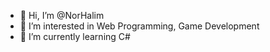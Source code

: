 - 👋 Hi, I’m @NorHalim
- 👀 I’m interested in Web Programming, Game Development
- 🌱 I’m currently learning C#

<!---
NorHalim/NorHalim is a ✨ special ✨ repository because its `README.md` (this file) appears on your GitHub profile.
You can click the Preview link to take a look at your changes.
--->
